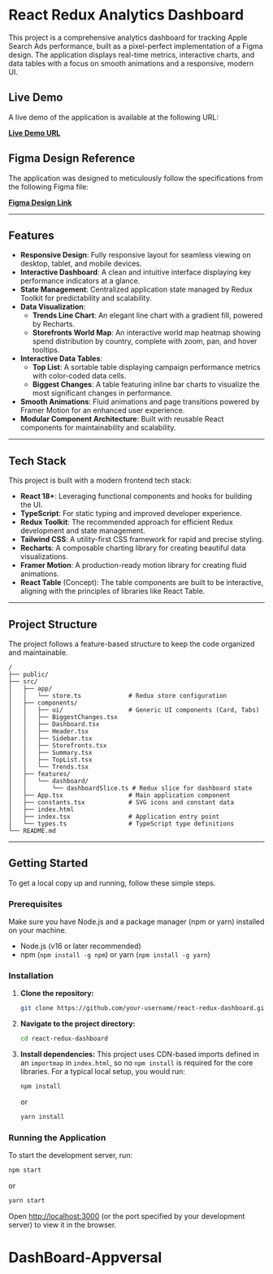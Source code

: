 # React Redux Analytics Dashboard

This project is a comprehensive analytics dashboard for tracking Apple Search Ads performance, built as a pixel-perfect implementation of a Figma design. The application displays real-time metrics, interactive charts, and data tables with a focus on smooth animations and a responsive, modern UI.

## Live Demo

A live demo of the application is available at the following URL:

[**Live Demo URL**](https://your-live-demo-url-here.com)

## Figma Design Reference

The application was designed to meticulously follow the specifications from the following Figma file:

[**Figma Design Link**](https://www.figma.com/design/HdQf17TQGkKEmYL5hbjc4T/Task?node-id=0-1&t=n6CGxFcDKV4mbeKK-1)

---

## Features

-   **Responsive Design**: Fully responsive layout for seamless viewing on desktop, tablet, and mobile devices.
-   **Interactive Dashboard**: A clean and intuitive interface displaying key performance indicators at a glance.
-   **State Management**: Centralized application state managed by Redux Toolkit for predictability and scalability.
-   **Data Visualization**:
    -   **Trends Line Chart**: An elegant line chart with a gradient fill, powered by Recharts.
    -   **Storefronts World Map**: An interactive world map heatmap showing spend distribution by country, complete with zoom, pan, and hover tooltips.
-   **Interactive Data Tables**:
    -   **Top List**: A sortable table displaying campaign performance metrics with color-coded data cells.
    -   **Biggest Changes**: A table featuring inline bar charts to visualize the most significant changes in performance.
-   **Smooth Animations**: Fluid animations and page transitions powered by Framer Motion for an enhanced user experience.
-   **Modular Component Architecture**: Built with reusable React components for maintainability and scalability.

---

## Tech Stack

This project is built with a modern frontend tech stack:

-   **React 18+**: Leveraging functional components and hooks for building the UI.
-   **TypeScript**: For static typing and improved developer experience.
-   **Redux Toolkit**: The recommended approach for efficient Redux development and state management.
-   **Tailwind CSS**: A utility-first CSS framework for rapid and precise styling.
-   **Recharts**: A composable charting library for creating beautiful data visualizations.
-   **Framer Motion**: A production-ready motion library for creating fluid animations.
-   **React Table** (Concept): The table components are built to be interactive, aligning with the principles of libraries like React Table.

---

## Project Structure

The project follows a feature-based structure to keep the code organized and maintainable.

```
/
├── public/
├── src/
│   ├── app/
│   │   └── store.ts             # Redux store configuration
│   ├── components/
│   │   ├── ui/                  # Generic UI components (Card, Tabs)
│   │   ├── BiggestChanges.tsx
│   │   ├── Dashboard.tsx
│   │   ├── Header.tsx
│   │   ├── Sidebar.tsx
│   │   ├── Storefronts.tsx
│   │   ├── Summary.tsx
│   │   ├── TopList.tsx
│   │   └── Trends.tsx
│   ├── features/
│   │   └── dashboard/
│   │       └── dashboardSlice.ts # Redux slice for dashboard state
│   ├── App.tsx                  # Main application component
│   ├── constants.tsx            # SVG icons and constant data
│   ├── index.html
│   ├── index.tsx                # Application entry point
│   └── types.ts                 # TypeScript type definitions
└── README.md
```

---

## Getting Started

To get a local copy up and running, follow these simple steps.

### Prerequisites

Make sure you have Node.js and a package manager (npm or yarn) installed on your machine.

-   Node.js (v16 or later recommended)
-   npm (`npm install -g npm`) or yarn (`npm install -g yarn`)

### Installation

1.  **Clone the repository:**
    ```sh
    git clone https://github.com/your-username/react-redux-dashboard.git
    ```
2.  **Navigate to the project directory:**
    ```sh
    cd react-redux-dashboard
    ```
3.  **Install dependencies:**
    This project uses CDN-based imports defined in an `importmap` in `index.html`, so no `npm install` is required for the core libraries. For a typical local setup, you would run:
    ```sh
    npm install
    ```
    or
    ```sh
    yarn install
    ```

### Running the Application

To start the development server, run:

```sh
npm start
```

or

```sh
yarn start
```

Open [http://localhost:3000](http://localhost:3000) (or the port specified by your development server) to view it in the browser.
# DashBoard-Appversal
